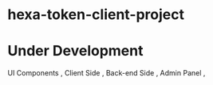 # hexa-token-client-project
# Under Development
  UI Components , 
  Client Side , 
  Back-end Side , 
  Admin Panel , 
